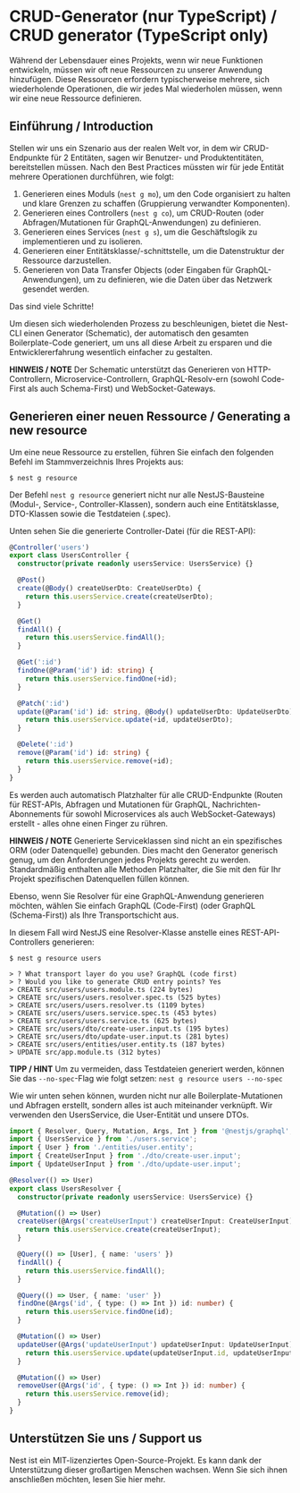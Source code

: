 # CRUD-Generator (nur TypeScript) / CRUD generator (TypeScript only)

Während der Lebensdauer eines Projekts, wenn wir neue Funktionen entwickeln, müssen wir oft neue Ressourcen zu unserer Anwendung hinzufügen. Diese Ressourcen erfordern typischerweise mehrere, sich wiederholende Operationen, die wir jedes Mal wiederholen müssen, wenn wir eine neue Ressource definieren.

## Einführung / Introduction

Stellen wir uns ein Szenario aus der realen Welt vor, in dem wir CRUD-Endpunkte für 2 Entitäten, sagen wir Benutzer- und Produktentitäten, bereitstellen müssen. Nach den Best Practices müssten wir für jede Entität mehrere Operationen durchführen, wie folgt:

1. Generieren eines Moduls (`nest g mo`), um den Code organisiert zu halten und klare Grenzen zu schaffen (Gruppierung verwandter Komponenten).
2. Generieren eines Controllers (`nest g co`), um CRUD-Routen (oder Abfragen/Mutationen für GraphQL-Anwendungen) zu definieren.
3. Generieren eines Services (`nest g s`), um die Geschäftslogik zu implementieren und zu isolieren.
4. Generieren einer Entitätsklasse/-schnittstelle, um die Datenstruktur der Ressource darzustellen.
5. Generieren von Data Transfer Objects (oder Eingaben für GraphQL-Anwendungen), um zu definieren, wie die Daten über das Netzwerk gesendet werden.

Das sind viele Schritte!

Um diesen sich wiederholenden Prozess zu beschleunigen, bietet die Nest-CLI einen Generator (Schematic), der automatisch den gesamten Boilerplate-Code generiert, um uns all diese Arbeit zu ersparen und die Entwicklererfahrung wesentlich einfacher zu gestalten.

**HINWEIS / NOTE**
Der Schematic unterstützt das Generieren von HTTP-Controllern, Microservice-Controllern, GraphQL-Resolv-ern (sowohl Code-First als auch Schema-First) und WebSocket-Gateways.

## Generieren einer neuen Ressource / Generating a new resource

Um eine neue Ressource zu erstellen, führen Sie einfach den folgenden Befehl im Stammverzeichnis Ihres Projekts aus:

```shell
$ nest g resource
```

Der Befehl `nest g resource` generiert nicht nur alle NestJS-Bausteine (Modul-, Service-, Controller-Klassen), sondern auch eine Entitätsklasse, DTO-Klassen sowie die Testdateien (.spec).

Unten sehen Sie die generierte Controller-Datei (für die REST-API):

```typescript
@Controller('users')
export class UsersController {
  constructor(private readonly usersService: UsersService) {}

  @Post()
  create(@Body() createUserDto: CreateUserDto) {
    return this.usersService.create(createUserDto);
  }

  @Get()
  findAll() {
    return this.usersService.findAll();
  }

  @Get(':id')
  findOne(@Param('id') id: string) {
    return this.usersService.findOne(+id);
  }

  @Patch(':id')
  update(@Param('id') id: string, @Body() updateUserDto: UpdateUserDto) {
    return this.usersService.update(+id, updateUserDto);
  }

  @Delete(':id')
  remove(@Param('id') id: string) {
    return this.usersService.remove(+id);
  }
}
```

Es werden auch automatisch Platzhalter für alle CRUD-Endpunkte (Routen für REST-APIs, Abfragen und Mutationen für GraphQL, Nachrichten-Abonnements für sowohl Microservices als auch WebSocket-Gateways) erstellt - alles ohne einen Finger zu rühren.

**HINWEIS / NOTE**
Generierte Serviceklassen sind nicht an ein spezifisches ORM (oder Datenquelle) gebunden. Dies macht den Generator generisch genug, um den Anforderungen jedes Projekts gerecht zu werden. Standardmäßig enthalten alle Methoden Platzhalter, die Sie mit den für Ihr Projekt spezifischen Datenquellen füllen können.

Ebenso, wenn Sie Resolver für eine GraphQL-Anwendung generieren möchten, wählen Sie einfach GraphQL (Code-First) (oder GraphQL (Schema-First)) als Ihre Transportschicht aus.

In diesem Fall wird NestJS eine Resolver-Klasse anstelle eines REST-API-Controllers generieren:

```shell
$ nest g resource users

> ? What transport layer do you use? GraphQL (code first)
> ? Would you like to generate CRUD entry points? Yes
> CREATE src/users/users.module.ts (224 bytes)
> CREATE src/users/users.resolver.spec.ts (525 bytes)
> CREATE src/users/users.resolver.ts (1109 bytes)
> CREATE src/users/users.service.spec.ts (453 bytes)
> CREATE src/users/users.service.ts (625 bytes)
> CREATE src/users/dto/create-user.input.ts (195 bytes)
> CREATE src/users/dto/update-user.input.ts (281 bytes)
> CREATE src/users/entities/user.entity.ts (187 bytes)
> UPDATE src/app.module.ts (312 bytes)
```

**TIPP / HINT**
Um zu vermeiden, dass Testdateien generiert werden, können Sie das `--no-spec`-Flag wie folgt setzen: `nest g resource users --no-spec`

Wie wir unten sehen können, wurden nicht nur alle Boilerplate-Mutationen und Abfragen erstellt, sondern alles ist auch miteinander verknüpft. Wir verwenden den UsersService, die User-Entität und unsere DTOs.

```typescript
import { Resolver, Query, Mutation, Args, Int } from '@nestjs/graphql';
import { UsersService } from './users.service';
import { User } from './entities/user.entity';
import { CreateUserInput } from './dto/create-user.input';
import { UpdateUserInput } from './dto/update-user.input';

@Resolver(() => User)
export class UsersResolver {
  constructor(private readonly usersService: UsersService) {}

  @Mutation(() => User)
  createUser(@Args('createUserInput') createUserInput: CreateUserInput) {
    return this.usersService.create(createUserInput);
  }

  @Query(() => [User], { name: 'users' })
  findAll() {
    return this.usersService.findAll();
  }

  @Query(() => User, { name: 'user' })
  findOne(@Args('id', { type: () => Int }) id: number) {
    return this.usersService.findOne(id);
  }

  @Mutation(() => User)
  updateUser(@Args('updateUserInput') updateUserInput: UpdateUserInput) {
    return this.usersService.update(updateUserInput.id, updateUserInput);
  }

  @Mutation(() => User)
  removeUser(@Args('id', { type: () => Int }) id: number) {
    return this.usersService.remove(id);
  }
}
```

## Unterstützen Sie uns / Support us

Nest ist ein MIT-lizenziertes Open-Source-Projekt. Es kann dank der Unterstützung dieser großartigen Menschen wachsen. Wenn Sie sich ihnen anschließen möchten, lesen Sie hier mehr.